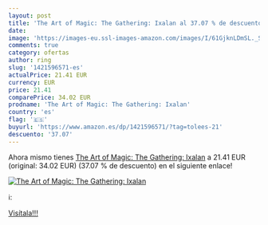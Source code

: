 ```yaml
---
layout: post
title: 'The Art of Magic: The Gathering: Ixalan al 37.07 % de descuento'
date: 
image: 'https://images-eu.ssl-images-amazon.com/images/I/61GjknLDmSL._SL200_.jpg'
comments: true
category: ofertas
author: ring
slug: '1421596571-es'
actualPrice: 21.41 EUR
currency: EUR
price: 21.41
comparePrice: 34.02 EUR
prodname: 'The Art of Magic: The Gathering: Ixalan'
country: 'es'
flag: '🇪🇸'
buyurl: 'https://www.amazon.es/dp/1421596571/?tag=tolees-21'
descuento: '37.07'
---
```


Ahora mismo tienes [The Art of Magic: The Gathering: Ixalan](https://www.amazon.es/dp/1421596571/?tag=tolees-21) a 21.41 EUR (original: 34.02 EUR) (37.07 %  de descuento) en el siguiente enlace!

[![The Art of Magic: The Gathering: Ixalan](https://images-eu.ssl-images-amazon.com/images/I/61GjknLDmSL._SL200_.jpg)](https://www.amazon.es/dp/1421596571/?tag=tolees-21)

ℹ️:


[Visítala!!!](https://www.amazon.es/dp/1421596571/?tag=tolees-21)
